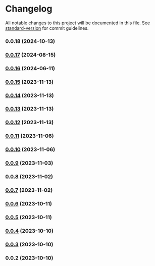 # Changelog

All notable changes to this project will be documented in this file. See [standard-version](https://github.com/conventional-changelog/standard-version) for commit guidelines.

### 0.0.18 (2024-10-13)

### [0.0.17](https://github.com/KDJack/uniui-crud/compare/v0.0.16...v0.0.17) (2024-08-15)

### [0.0.16](https://github.com/KDJack/uniui-crud/compare/v0.0.15...v0.0.16) (2024-06-11)

### [0.0.15](https://github.com/KDJack/uniui-crud/compare/v0.0.14...v0.0.15) (2023-11-13)

### [0.0.14](https://github.com/KDJack/uniui-crud/compare/v0.0.13...v0.0.14) (2023-11-13)

### [0.0.13](https://github.com/KDJack/uniui-crud/compare/v0.0.12...v0.0.13) (2023-11-13)

### [0.0.12](https://github.com/KDJack/uniui-crud/compare/v0.0.11...v0.0.12) (2023-11-13)

### [0.0.11](https://github.com/KDJack/uniui-crud/compare/v0.0.10...v0.0.11) (2023-11-06)

### [0.0.10](https://github.com/KDJack/uniui-crud/compare/v0.0.9...v0.0.10) (2023-11-06)

### [0.0.9](https://github.com/KDJack/uniui-crud/compare/v0.0.8...v0.0.9) (2023-11-03)

### [0.0.8](https://github.com/KDJack/uniui-crud/compare/v0.0.7...v0.0.8) (2023-11-02)

### [0.0.7](https://github.com/KDJack/uniui-crud/compare/v0.0.6...v0.0.7) (2023-11-02)

### [0.0.6](https://github.com/KDJack/uniui-crud/compare/v0.0.5...v0.0.6) (2023-10-11)

### [0.0.5](https://github.com/KDJack/uniui-crud/compare/v0.0.4...v0.0.5) (2023-10-11)

### [0.0.4](https://github.com/KDJack/uniui-crud/compare/v0.0.3...v0.0.4) (2023-10-10)

### [0.0.3](https://github.com/KDJack/uniui-crud/compare/v0.0.2...v0.0.3) (2023-10-10)

### 0.0.2 (2023-10-10)

